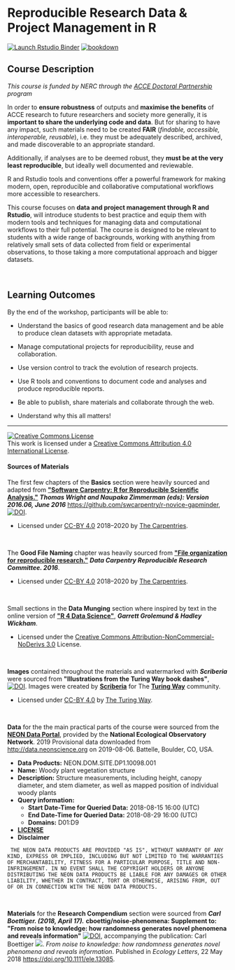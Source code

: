 # Reproducible Research Data & Project Management in R

<!-- badges: start -->
[![Launch Rstudio Binder](http://mybinder.org/badge_logo.svg)](https://mybinder.org/v2/gh/annakrystalli/rrresearchACCE20/master?urlpath=rstudio)
[![bookdown](https://github.com/annakrystalli/rrresearchACCE20/workflows/bookdown/badge.svg)](https://github.com/annakrystalli/rrresearchACCE20/actions/workflows/bookdown.yaml)
<!-- badges: end -->

## Course Description


_This course is funded by NERC through the [ACCE Doctoral Partnership](https://acce.shef.ac.uk/) program_


In order to **ensure robustness** of outputs and **maximise the benefits** of ACCE research to future researchers and society more generally, it is **important to share the underlying code and data**. But for sharing to have any impact, such materials need to be created **FAIR** (_findable, accessible, interoperable, reusable_), i.e. they must be adequately described, archived, and made discoverable to an appropriate standard. 

Additionally, if analyses are to be deemed robust, they **must be at the very least reproducible**, but ideally well documented and reviewable. 

R and Rstudio tools and conventions offer a powerful framework for making modern, open, reproducible and collaborative computational workflows more accessible to researchers. 


This course focuses on **data and project management through R and Rstudio**, will introduce students to best practice and equip them with modern tools and techniques for managing data and computational workflows to their full potential. The course is designed to be relevant to students with a wide range of backgrounds, working with anything from relatively small sets of data collected from field or experimental observations, to those taking a more computational approach and bigger datasets.

<br>

## Learning Outcomes

By the end of the workshop, participants will be able to:

- Understand the basics of good research data management and be able to produce clean datasets with appropriate metadata.

- Manage computational projects for reproducibility, reuse and collaboration.

- Use version control to track the evolution of research projects.

- Use R tools and conventions to document code and analyses and produce reproducible reports.

- Be able to publish, share materials and collaborate through the web.

- Understand why this all matters!


***


<a rel="license" href="http://creativecommons.org/licenses/by/4.0/"><img alt="Creative Commons License" style="border-width:0" src="https://i.creativecommons.org/l/by/4.0/88x31.png" /></a><br />This work is licensed under a <a rel="license" href="http://creativecommons.org/licenses/by/4.0/">Creative Commons Attribution 4.0 International License</a>.




#### Sources of Materials

The first few chapters of the **Basics** section were heavily sourced and adapted from [**"Software Carpentry: R for Reproducible Scientific Analysis."**](http://swcarpentry.github.io/r-novice-gapminder/) ***Thomas Wright and Naupaka Zimmerman (eds): Version 2016.06, June 2016*** https://github.com/swcarpentry/r-novice-gapminder, [![DOI](https://zenodo.org/badge/DOI/10.5281/zenodo.57520.svg)](https://doi.org/10.5281/zenodo.57520). 

  + Licensed under [CC-BY 4.0](https://creativecommons.org/licenses/by/4.0/) 2018–2020 by [The Carpentries](https://carpentries.org/).
 
 <br>
  
The **Good File Naming** chapter was heavily sourced from [**"File organization for reproducible research."**](https://datacarpentry.org/rr-organization1/) ***Data Carpentry Reproducible Research Committee. 2016***.

  + Licensed under [CC-BY 4.0](https://creativecommons.org/licenses/by/4.0/) 2018–2020 by [The Carpentries](https://carpentries.org/). [](https://datacarpentry.org/rr-organization1/)
  
 <br>  
  
Small sections in the **Data Munging** section where inspired by text in the online version of [**"R 4 Data Science"**](https://r4ds.had.co.nz/), ***Garrett Grolemund & Hadley Wickham***.  

  + Licensed under the [Creative Commons Attribution-NonCommercial-NoDerivs 3.0](http://creativecommons.org/licenses/by-nc-nd/3.0/us/) License.
  
 <br>  
  
**Images** contained throughout the materials and watermarked with ***Scriberia*** were sourced from **"Illustrations from the Turing Way book dashes"**, [![DOI](https://zenodo.org/badge/DOI/10.5281/zenodo.3332808.svg)](https://doi.org/10.5281/zenodo.3332808). Images were created by [**Scriberia**](https://www.scriberia.co.uk/) for The [**Turing Way**](https://the-turing-way.netlify.app/introduction/introduction) community.

  + Licensed under [CC-BY 4.0](https://creativecommons.org/licenses/by/4.0/) by [The Turing Way](https://the-turing-way.netlify.app/introduction/introduction).


 <br>

**Data** for the the main practical parts of the course were sourced from the [**NEON Data Portal**](https://data.neonscience.org/data-products/explore), provided by the **National Ecological Observatory Network**. 2019 Provisional data downloaded from http://data.neonscience.org on 2019-08-06. Battelle, Boulder, CO, USA. 

  + **Data Products:** NEON.DOM.SITE.DP1.10098.001
  + **Name:** Woody plant vegetation structure
  + **Description:** Structure measurements, including height, canopy diameter, and stem diameter, as well as mapped position of individual woody plants
  + **Query information:**
    + **Start Date-Time for Queried Data:** 2018-08-15 16:00 (UTC)
    + **End Date-Time for Queried Data:** 2018-08-29 16:00 (UTC)
    + **Domains:** D01:D9
  + [**LICENSE**](https://www.neonscience.org/data/about-data/data-policies)
  + **Disclaimer**
  ```
   THE NEON DATA PRODUCTS ARE PROVIDED "AS IS", WITHOUT WARRANTY OF ANY KIND, EXPRESS OR IMPLIED, INCLUDING BUT NOT LIMITED TO THE WARRANTIES OF MERCHANTABILITY, FITNESS FOR A PARTICULAR PURPOSE, TITLE AND NON-INFRINGEMENT. IN NO EVENT SHALL THE COPYRIGHT HOLDERS OR ANYONE DISTRIBUTING THE NEON DATA PRODUCTS BE LIABLE FOR ANY DAMAGES OR OTHER LIABILITY, WHETHER IN CONTRACT, TORT OR OTHERWISE, ARISING FROM, OUT OF OR IN CONNECTION WITH THE NEON DATA PRODUCTS.
  ```

 <br>

**Materials** for the **Research Compendium** section were sourced from ***Carl Boettiger. (2018, April 17).*** **cboettig/noise-phenomena: Supplement to: "From noise to knowledge: how randomness generates novel phenomena and reveals information"** [![DOI](https://zenodo.org/badge/DOI/10.5281/zenodo.1219780.svg)](https://doi.org/10.5281/zenodo.1219780), accompanying the publication: Carl Boettiger [![](https://orcid.org/sites/default/files/images/orcid_16x16.png)](https://orcid.org/0000-0002-1642-628X). *From noise to knowledge: how randomness generates novel phenomena and reveals information*.  Published in *Ecology Letters*, 22 May 2018 <https://doi.org/10.1111/ele.13085>.
